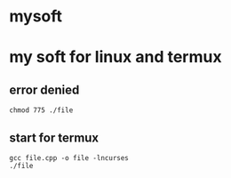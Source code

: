 # mysoft
# my soft for linux and termux
## error denied
```
chmod 775 ./file
```
## start for termux
```
gcc file.cpp -o file -lncurses
./file
```
